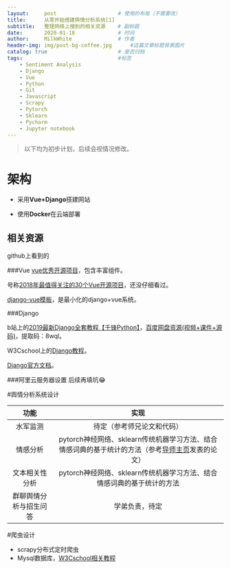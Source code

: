 ```yaml
---
layout:     post                    # 使用的布局（不需要改）
title:      从零开始搭建舆情分析系统[1]
subtitle:   整理网络上搜到的相关资源 	# 副标题
date:       2020-01-18              # 时间
author:     MilkWhite               # 作者
header-img: img/post-bg-coffee.jpg    	#这篇文章标题背景图片
catalog: true                       # 是否归档
tags:                               #标签
    - Sentiment Analysis
    - Django
    - Vue
    - Python
    - Git
    - Javascript
    - Scrapy
    - Pytorch
    - Sklearn
    - Pycharm
    - Jupyter notebook
---
```

> 以下均为初步计划，后续会视情况修改。

# 架构
* 采用**Vue+Django**搭建网站

* 使用**Docker**在云端部署


## 相关资源
github上看到的

###Vue
[vue优秀开源项目](https://github.com/PanJiaChen/vue-element-admin)，包含丰富组件。

号称[2018年最值得关注的30个Vue开源项目](https://blog.fundebug.com/2018/05/29/30-amazing-vuejs-open-source/)，还没仔细看过。

[django-vue模板](https://github.com/gtalarico/django-vue-template)，是最小化的django+vue系统。

###Django

b站上的[2019最新Django全套教程【千锋Python】](https://www.bilibili.com/video/av57516522?p=1)，[百度网盘资源(视频+课件+源码)](https://pan.baidu.com/s/1yfWuClO00FpU3uCQtRiwbg)，提取码：8wql。

W3Cschool上的[Django教程](https://www.w3cschool.cn/django/django-first-app.html)。

[Django官方文档](https://docs.djangoproject.com/en/3.0/contents/)。

###阿里云服务器设置
后续再填坑😂

#舆情分析系统设计

|	功能		|	实现		|
|	:----:	|	:----:	|
|	水军监测	|	待定（参考师兄论文和代码）		|
|	情感分析	|	pytorch神经网络、sklearn传统机器学习方法、结合情感词典的基于统计的方法（参考[导师主页](http://www.hitsz.edu.cn/teacher/view/id-492.html)发表的论文）	|
|	文本相关性分析	|	pytorch神经网络、sklearn传统机器学习方法、结合情感词典的基于统计的方法	|
|	群聊舆情分析与招生问答	|	学弟负责，待定	|


#爬虫设计
* scrapy分布式定时爬虫
* Mysql数据库，[W3Cschool相关教程](https://www.w3cschool.cn/mysql/mysql-install.html)











